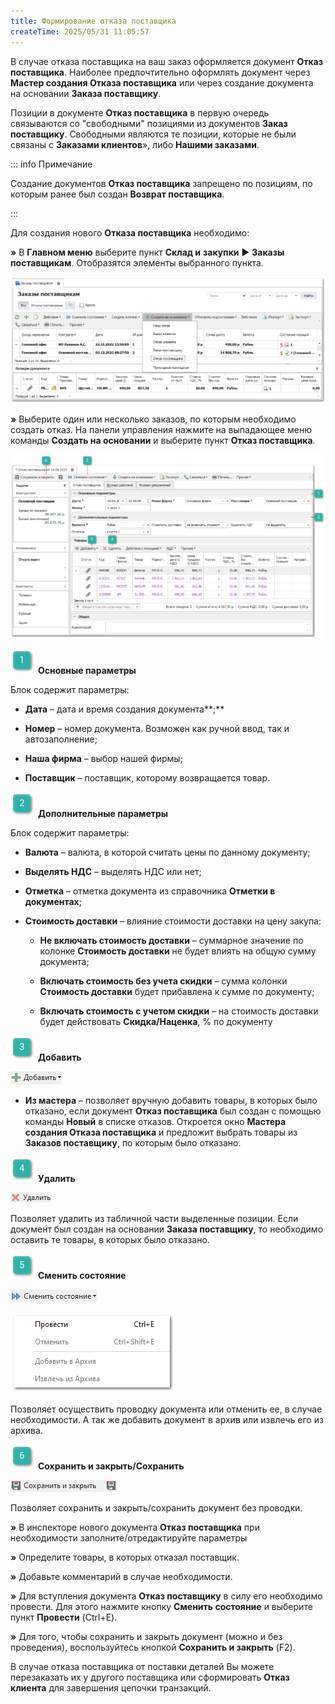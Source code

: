 ```yaml
---
title: Формирование отказа поставщика
createTime: 2025/05/31 11:05:57
---
```

В случае отказа поставщика на ваш заказ оформляется документ **Отказ поставщика**. Наиболее предпочтительно оформлять документ через **Мастер создания Отказа поставщика** или через создание документа на основании **Заказа поставщику**.

Позиции в документе **Отказ поставщика** в первую очередь связываются со "свободными" позициями из документов **Заказ поставщику**. Свободными являются те позиции, которые не были связаны с **Заказами клиентов**», либо **Нашими заказами**.

::: info Примечание

Создание документов **Отказ поставщика** запрещено по позициям, по которым ранее был создан **Возврат поставщика**.

:::

Для создания нового **Отказа поставщика** необходимо:

**»** В **Главном меню** выберите пункт **Склад и** **закупки** ► **Заказы поставщикам**. Отобразятся элементы выбранного пункта. 

![](../../assets/work/two/111.png)

**»** Выберите один или несколько заказов, по которым необходимо создать отказ. На панели управления нажмите на выпадающее меню команды **Создать на основании** и выберите пункт **Отказ поставщика**.

![](../../assets/work/two/112.png)

![](../../assets/work/two/006.png) **Основные параметры**

Блок содержит параметры:

- **Дата** – дата и время создания документа**;**

- **Номер** – номер документа. Возможен как ручной ввод, так и автозаполнение;

- **Наша фирма** – выбор нашей фирмы;

- **Поставщик** – поставщик, которому возвращается товар.

![](../../assets/work/two/008.png) **Дополнительные параметры**

Блок содержит параметры:

- **Валюта** – валюта, в которой считать цены по данному документу;

- **Выделять НДС** – выделять НДС или нет;

- **Отметка** – отметка документа из справочника **Отметки в документах**;

- **Стоимость доставки** – влияние стоимости доставки на цену закупа: 

    - **Не включать стоимость доставки** – суммарное значение по колонке **Стоимость доставки** не будет влиять на общую сумму документа;

    - **Включать стоимость без учета скидки** – сумма колонки **Стоимость доставки** будет прибавлена к сумме по документу; 

    - **Включать стоимость с учетом скидки** – на стоимость доставки будет действовать **Скидка/Наценка**, % по документу

![](../../assets/work/two/009.png) **Добавить**

![](../../assets/work/two/113.png)

- **Из мастера** – позволяет вручную добавить товары, в которых было отказано, если документ **Отказ поставщика** был создан с помощью команды **Новый** в списке отказов. Откроется окно **Мастера создания Отказа поставщика** и предложит выбрать товары из **Заказов поставщику**, по которым было отказано.

![](../../assets/work/two/010.png) **Удалить**

![](../../assets/work/two/114.png)

Позволяет удалить из табличной части выделенные позиции. Если документ был создан на основании **Заказа поставщику**, то необходимо оставить те товары, в которых было отказано. 

![](../../assets/work/two/011.png) **Сменить состояние**

![](../../assets/work/two/115.png)

![](../../assets/work/two/065.png)

Позволяет осуществить проводку документа или отменить ее, в случае необходимости.  А так же добавить документ в архив или извлечь его из архива.

![](../../assets/work/two/012.png) **Сохранить и закрыть/Сохранить**

![](../../assets/work/two/116.png)

Позволяет сохранить и закрыть/сохранить документ без проводки.

**»** В инспекторе нового документа **Отказ поставщика** при необходимости заполните/отредактируйте параметры

**»** Определите товары, в которых отказал поставщик.

**»** Добавьте комментарий в случае необходимости.

**»** Для вступления документа **Отказ поставщику** в силу его необходимо провести. Для этого нажмите кнопку **Сменить состояние** и выберите пункт **Провести** (Ctrl+E).

**»** Для того, чтобы сохранить и закрыть документ (можно и без проведения), воспользуйтесь кнопкой **Сохранить и закрыть** (F2).

В случае отказа поставщика от поставки деталей Вы можете перезаказать их у другого поставщика или сформировать **Отказ клиента** для завершения цепочки транзакций.